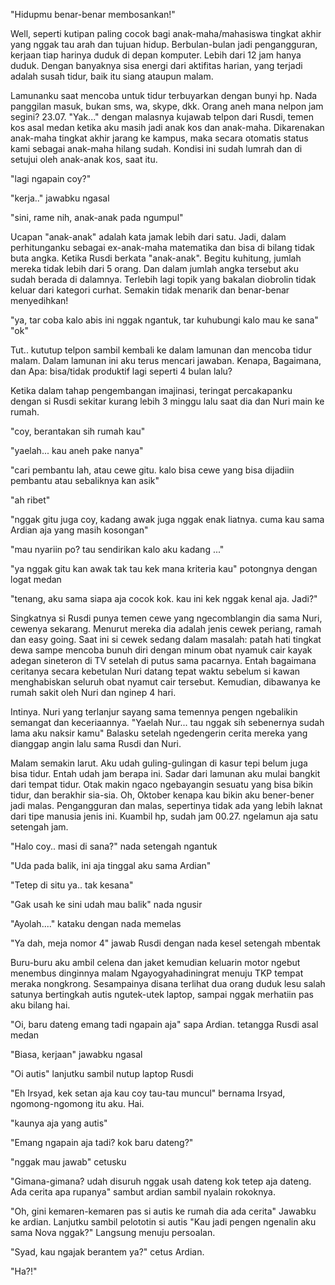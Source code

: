 "Hidupmu benar-benar membosankan!"


Well, seperti kutipan paling cocok bagi anak-maha/mahasiswa tingkat akhir yang nggak tau arah dan tujuan hidup. Berbulan-bulan jadi pengangguran, kerjaan tiap harinya duduk di depan komputer. Lebih dari 12 jam hanya duduk. Dengan banyaknya sisa energi dari aktifitas harian, yang terjadi adalah susah tidur, baik itu siang ataupun malam.


Lamunanku saat mencoba untuk tidur terbuyarkan dengan bunyi hp. Nada panggilan masuk, bukan sms, wa, skype, dkk. Orang aneh mana nelpon jam segini? 23.07. "Yak..." dengan malasnya kujawab telpon dari Rusdi, temen kos asal medan ketika aku masih jadi anak kos dan anak-maha. Dikarenakan anak-maha tingkat akhir jarang ke kampus, maka secara otomatis status kami sebagai anak-maha hilang sudah. Kondisi ini sudah lumrah dan di setujui oleh anak-anak kos, saat itu.


"lagi ngapain coy?"

"kerja.." jawabku ngasal

"sini, rame nih, anak-anak pada ngumpul"


Ucapan "anak-anak" adalah kata jamak lebih dari satu. Jadi, dalam perhitunganku sebagai ex-anak-maha matematika dan bisa di bilang tidak buta angka. Ketika Rusdi berkata "anak-anak". Begitu kuhitung, jumlah mereka tidak lebih dari 5 orang. Dan dalam jumlah angka tersebut aku sudah berada di dalamnya. Terlebih lagi topik yang bakalan diobrolin tidak keluar dari kategori curhat. Semakin tidak menarik dan benar-benar menyedihkan!


"ya, tar coba kalo abis ini nggak ngantuk, tar kuhubungi kalo mau ke sana"
"ok"

Tut.. kututup telpon sambil kembali ke dalam lamunan dan mencoba tidur malam. 
Dalam lamunan ini aku terus mencari jawaban. Kenapa, Bagaimana, dan Apa: bisa/tidak produktif lagi seperti 4 bulan lalu?

Ketika dalam tahap pengembangan imajinasi, teringat percakapanku dengan si Rusdi sekitar kurang lebih 3 minggu lalu saat dia dan Nuri main ke rumah.

"coy, berantakan sih rumah kau"

"yaelah... kau aneh pake nanya"

"cari pembantu lah, atau cewe gitu. kalo bisa cewe yang bisa dijadiin pembantu atau sebaliknya kan asik"

"ah ribet"

"nggak gitu juga coy, kadang awak juga nggak enak liatnya. cuma kau sama Ardian aja yang masih kosongan"

"mau nyariin po? tau sendirikan kalo aku kadang ..."

"ya nggak gitu kan awak tak tau kek mana kriteria kau" potongnya dengan logat medan

"tenang, aku sama siapa aja cocok kok. kau ini kek nggak kenal aja. Jadi?"


Singkatnya si Rusdi punya temen cewe yang ngecomblangin dia sama Nuri, cewenya sekarang. Menurut mereka dia adalah jenis cewek periang, ramah dan easy going. Saat ini si cewek sedang dalam masalah: patah hati tingkat dewa sampe mencoba bunuh diri dengan minum obat nyamuk cair kayak adegan sineteron di TV setelah di putus sama pacarnya. Entah bagaimana ceritanya secara kebetulan Nuri datang tepat waktu sebelum si kawan menghabiskan seluruh obat nyamut cair tersebut. Kemudian, dibawanya ke rumah sakit oleh Nuri dan nginep 4 hari.


Intinya. Nuri yang terlanjur sayang sama temennya pengen ngebalikin semangat dan keceriaannya.
"Yaelah Nur... tau nggak sih sebenernya sudah lama aku naksir kamu"
Balasku setelah ngedengerin cerita mereka yang dianggap angin lalu sama Rusdi dan Nuri.


Malam semakin larut. Aku udah guling-gulingan di kasur tepi belum juga bisa tidur. Entah udah jam berapa ini. Sadar dari lamunan aku mulai bangkit dari tempat tidur. Otak makin ngaco ngebayangin sesuatu yang bisa bikin tidur, dan berakhir sia-sia. Oh, Oktober kenapa kau bikin aku bener-bener jadi malas. Pengangguran dan malas, sepertinya tidak ada yang lebih laknat dari tipe manusia jenis ini. Kuambil hp, sudah jam 00.27. ngelamun aja satu setengah jam.


"Halo coy.. masi di sana?" nada setengah ngantuk

"Uda pada balik, ini aja tinggal aku sama Ardian"

"Tetep di situ ya.. tak kesana"

"Gak usah ke sini udah mau balik" nada ngusir

"Ayolah...." kataku dengan nada memelas

"Ya dah, meja nomor 4" jawab Rusdi dengan nada kesel setengah mbentak

Buru-buru aku ambil celena dan jaket kemudian keluarin motor ngebut menembus dinginnya malam Ngayogyahadiningrat menuju TKP tempat meraka nongkrong. Sesampainya disana terlihat dua orang duduk lesu salah satunya bertingkah autis ngutek-utek laptop, sampai nggak merhatiin pas aku bilang hai.


"Oi, baru dateng emang tadi ngapain aja" sapa Ardian. tetangga Rusdi asal medan

"Biasa, kerjaan" jawabku ngasal

"Oi autis" lanjutku sambil nutup laptop Rusdi

"Eh Irsyad, kek setan aja kau coy tau-tau muncul" bernama Irsyad, ngomong-ngomong itu aku. Hai.

"kaunya aja yang autis"

"Emang ngapain aja tadi? kok baru dateng?"

"nggak mau jawab" cetusku

"Gimana-gimana? udah disuruh nggak usah dateng kok tetep aja dateng. Ada cerita apa rupanya" 
sambut ardian sambil nyalain rokoknya.


"Oh, gini kemaren-kemaren pas si autis ke rumah dia ada cerita" Jawabku ke ardian. 
Lanjutku sambil pelototin si autis "Kau jadi pengen ngenalin aku sama Nova nggak?" Langsung menuju persoalan.

"Syad, kau ngajak berantem ya?" cetus Ardian.

"Ha?!"
